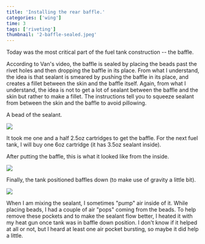 ```yaml
---
title: 'Installing the rear baffle.'
categories: ['wing']
time: 3
tags: ['riveting']
thumbnail: '2-baffle-sealed.jpeg'
---
```


Today was the most critical part of the fuel tank construction -- the baffle.

<!-- more -->

According to Van's video, the baffle is sealed by placing the beads past the rivet holes and then dropping the baffle in its place. From what I understand, the idea is that sealant is smeared by pushing the baffle in its place, and creates a fillet between the skin and the baffle itself. Again, from what I understand, the idea is not to get a lot of sealant between the baffle and the skin but rather to make a fillet. The instructions tell you to squeeze sealant from between the skin and the baffle to avoid pillowing.

A bead of the sealant.

![](./0-laying-the-beads.jpeg)

It took me one and a half 2.5oz cartridges to get the baffle. For the next fuel tank, I will buy one 6oz cartridge (it has 3.5oz sealant inside).

After putting the baffle, this is what it looked like from the inside.

![](./1-view-inside.jpeg)

Finally, the tank positioned baffles down (to make use of gravity a little bit).

![](./2-baffle-sealed.jpeg)

When I am mixing the sealant, I sometimes "pump" air inside of it. While placing beads, I had a couple of air "pops" coming from the beads. To help remove these pockets and to make the sealant flow better, I heated it with my heat gun once tank was in baffle down position. I don't know if it helped at all or not, but I heard at least one air pocket bursting, so maybe it did help a little.
